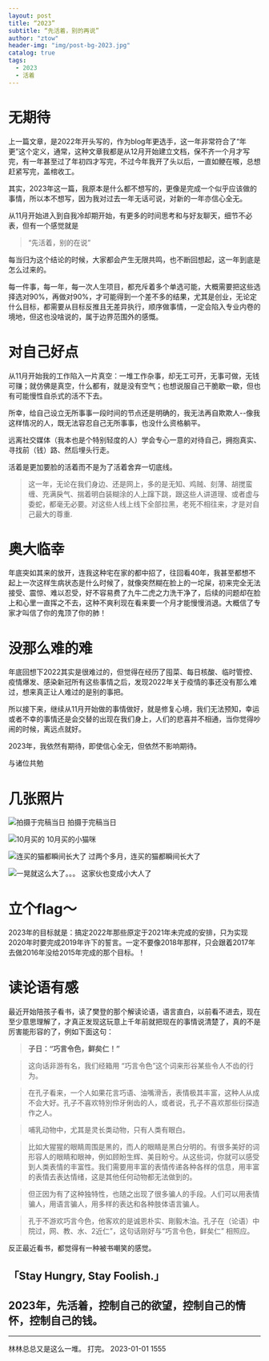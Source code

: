 ```yaml
---
layout: post
title: “2023”
subtitle: “先活着，别的再说”
author: "ztow"
header-img: "img/post-bg-2023.jpg"
catalog: true
tags:
  - 2023
  - 活着
---
```


# 无期待

上一篇文章，是2022年开头写的，作为blog年更选手，这一年非常符合了“年更”这个定义，通常，这种文章我都是从12月开始建立文档，保不齐一个月才写完，有一年甚至过了年初四才写完，不过今年我开了头以后，一直如鲠在喉，总想赶紧写完，盖棺收工。

其实，2023年这一篇，我原本是什么都不想写的，更像是完成一个似乎应该做的事情，所以本不想写，因为我对过去一年无话可说，对新的一年亦信心全无。

从11月开始进入到自我冷却期开始，有更多的时间思考和与好友聊天，细节不必表，但有一个感觉就是

> “先活着，别的在说”

每当归为这个结论的时候，大家都会产生无限共鸣，也不断回想起，这一年到底是怎么过来的。

每一件事，每一年，每一次人生项目，都充斥着多个单选可能，大概需要把这些选择选对90%，再做对90%，才可能得到一个差不多的结果，尤其是创业，无论定什么目标，都需要从目标反推且无差异执行，顺序做事情，一定会陷入专业内卷的境地，但这也没啥说的，属于边界范围外的感慨。

# 对自己好点

从11月开始我的工作陷入一片真空：一堆工作杂事，却无工可开，无事可做，无钱可赚；就仿佛是真空，什么都有，就是没有空气；也想说服自己干脆歇一歇，但也有可能慢性自杀式的活不下去。

所幸，给自己设立无所事事一段时间的节点还是明确的，我无法再自欺欺人--像我这样情况的人，既无法容忍自己无所事事，也没什么资格躺平。

远离社交媒体（我本也是个特别轻度的人）学会专心一意的对待自己，拥抱真实、寻找前（钱）路、然后埋头行走。

活着是更加要脸的活着而不是为了活着舍弃一切底线。

> 这一年，无论在我们身边、还是网上，多的是无知、鸡贼、刻薄、胡搅蛮缠、充满戾气、揣着明白装糊涂的人上蹿下跳，跟这些人讲道理、或者虚与委蛇，都毫无必要。对这些人线上线下全部拉黑，老死不相往来，才是对自己最大的尊重.

# 奥大临幸

年底突如其来的放开，连我这种宅在家的都中招了，往回看40年，我甚至都想不起上一次这样生病状态是什么时候了，就像突然糊在脸上的一坨屎，初来完全无法接受、震惊、难以忍受，好不容易费了九牛二虎之力洗干净了，后续的问题却在脸上和心里一直挥之不去，这种不爽利现在看来要一个月才能慢慢消退。大概信了专家才叫信了你的鬼顶了你的肺！

# 没那么难的难

年底回想下2022其实是很难过的，但觉得在经历了囤菜、每日核酸、临时管控、疫情爆发、感染新冠所有这些事情之后，发现2022年关于疫情的事还没有那么难过，想来真正让人难过的是别的事把。

所以接下来，继续从11月开始做的事情做好，就是修复心境，我们无法预知，幸运或者不幸的事情还是会交替的出现在我们身上，人们的悲喜并不相通，当你觉得吵闹的时候，离远点就好。

2023年，我依然有期待，即使信心全无，但依然不影响期待。

与诸位共勉

# 几张照片

![拍摄于完稿当日][image-1]
拍摄于完稿当日

![10月买的][image-2]
10月买的小猫咪

![连买的猫都瞬间长大了][image-3]
过两个多月，连买的猫都瞬间长大了

![一晃就这么大了。。。][image-4]
这家伙也变成小大人了

# 立个flag～

2023年的目标就是：搞定2022年那些原定于2021年未完成的安排，只为实现2020年时要完成2019年许下的誓言。一定不要像2018年那样，只会跟着2017年去做2016年没给2015年完成的那个目标。！

# 读论语有感

最近开始陪孩子看书，读了樊登的那个解读论语，语言直白，以前看不进去，现在至少意思理解了，才真正发现这玩意上千年前就把现在的事情说清楚了，真的不是厉害能形容的了，例如下面这句：

> **子日：“巧言令色，鲜矣仁！”**

> 这向话非游有名，我们经箱用 “巧言令色”这个词来形谷某些令人不齿的行为。

> 在孔子看来，一个人如果花言巧语、油嘴滑舌，表情极其丰富，这种人从成不会大好。孔子不喜欢特別伶牙俐齿的人，或者说，孔子不喜欢那些衍探造作之人。

> 哺乳动物中，尤其是灵长类动物，只有人类有眼白。

> 比如大猩猩的眼睛周围是黑的，而人的眼睛是黑白分明的。有很多美好的词形容人的眼睛和眼神，例如顾盼生辉、美目盼兮。从这些词，你就可以感受到人类表情的丰富性。我们需要用丰富的表情传递各种各样的信息，用丰富的表情去表达情绪，这是其他任何动物都无法做到的。

> 但正因为有了这种独特性，也随之出现了很多骗人的手段。人们可以用表情骗人，用语言骗人，用多样的表达和各种肢体语言骗人。

> 孔于不游欢巧言今色，他客欢的是诚恩朴实、剛毅木油。孔子在（论语）中院过，网、教、水、2近仁”，这句话刚好与“巧言令色，鲜矣仁” 相照应。


反正最近看书，都觉得有一种被书嘲笑的感觉。


## 「Stay Hungry, Stay Foolish.」

## 2023年，先活着，控制自己的欲望，控制自己的情怀，控制自己的钱。
----

林林总总又是这么一堆。
打完。
2023-01-01 1555

[image-1]: /img/post-img-2023-1.jpg

[image-2]: /img/post-img-2023-2.jpeg

[image-3]: /img/post-img-2023-3.jpg

[image-4]: /img/post-img-2023-4.jpg
